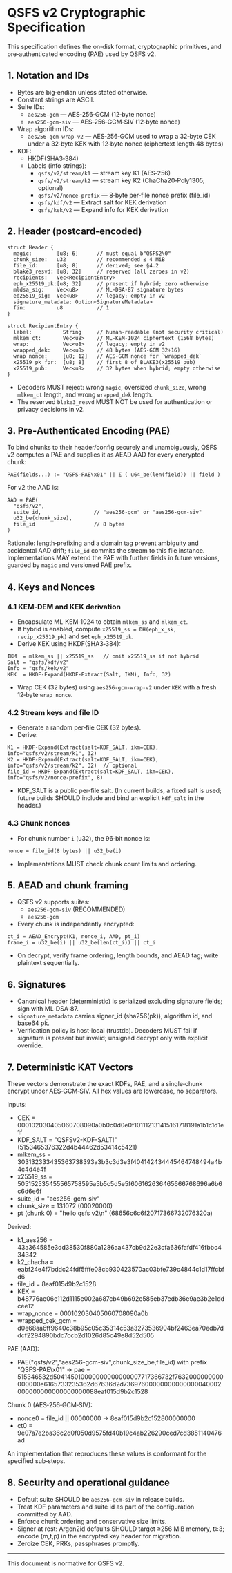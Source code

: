 # QSFS v2 Cryptographic Specification

This specification defines the on‑disk format, cryptographic primitives, and pre‑authenticated encoding (PAE) used by QSFS v2.

## 1. Notation and IDs
- Bytes are big‑endian unless stated otherwise.
- Constant strings are ASCII.
- Suite IDs:
  - `aes256-gcm` — AES‑256‑GCM (12‑byte nonce)
  - `aes256-gcm-siv` — AES‑256‑GCM‑SIV (12‑byte nonce)
- Wrap algorithm IDs:
  - `aes256-gcm-wrap-v2` — AES‑256‑GCM used to wrap a 32‑byte CEK under a 32‑byte KEK with 12‑byte nonce (ciphertext length 48 bytes)
- KDF:
  - HKDF(SHA3‑384)
  - Labels (info strings):
    - `qsfs/v2/stream/k1` — stream key K1 (AES‑256)
    - `qsfs/v2/stream/k2` — stream key K2 (ChaCha20‑Poly1305; optional)
    - `qsfs/v2/nonce-prefix` — 8‑byte per‑file nonce prefix (file_id)
    - `qsfs/kdf/v2` — Extract salt for KEK derivation
    - `qsfs/kek/v2` — Expand info for KEK derivation

## 2. Header (postcard‑encoded)
```
struct Header {
  magic:        [u8; 6]      // must equal b"QSFS2\0"
  chunk_size:   u32          // recommended ≤ 4 MiB
  file_id:      [u8; 8]      // derived; see §4.2
  blake3_resvd: [u8; 32]     // reserved (all zeroes in v2)
  recipients:   Vec<RecipientEntry>
  eph_x25519_pk:[u8; 32]     // present if hybrid; zero otherwise
  mldsa_sig:    Vec<u8>      // ML‑DSA‑87 signature bytes
  ed25519_sig:  Vec<u8>      // legacy; empty in v2
  signature_metadata: Option<SignatureMetadata>
  fin:          u8           // 1
}

struct RecipientEntry {
  label:          String     // human‑readable (not security critical)
  mlkem_ct:       Vec<u8>    // ML‑KEM‑1024 ciphertext (1568 bytes)
  wrap:           Vec<u8>    // legacy; empty in v2
  wrapped_dek:    Vec<u8>    // 48 bytes (AES‑GCM 32+16)
  wrap_nonce:     [u8; 12]   // AES‑GCM nonce for `wrapped_dek`
  x25519_pk_fpr:  [u8; 8]    // first 8 of BLAKE3(x25519_pub)
  x25519_pub:     Vec<u8>    // 32 bytes when hybrid; empty otherwise
}
```
- Decoders MUST reject: wrong `magic`, oversized `chunk_size`, wrong `mlkem_ct` length, and wrong `wrapped_dek` length.
- The reserved `blake3_resvd` MUST NOT be used for authentication or privacy decisions in v2.

## 3. Pre‑Authenticated Encoding (PAE)

To bind chunks to their header/config securely and unambiguously, QSFS v2 computes a PAE and supplies it as AEAD AAD for every encrypted chunk:

```
PAE(fields...) := "QSFS-PAE\x01" || Σ ( u64_be(len(field)) || field )
```

For v2 the AAD is:
```
AAD = PAE(
  "qsfs/v2",
  suite_id,                 // "aes256-gcm" or "aes256-gcm-siv"
  u32_be(chunk_size),
  file_id                   // 8 bytes
)
```

Rationale: length‑prefixing and a domain tag prevent ambiguity and accidental AAD drift; `file_id` commits the stream to this file instance. Implementations MAY extend the PAE with further fields in future versions, guarded by `magic` and versioned PAE prefix.

## 4. Keys and Nonces

### 4.1 KEM‑DEM and KEK derivation
- Encapsulate ML‑KEM‑1024 to obtain `mlkem_ss` and `mlkem_ct`.
- If hybrid is enabled, compute `x25519_ss = DH(eph_x_sk, recip_x25519_pk)` and set `eph_x25519_pk`.
- Derive KEK using HKDF(SHA3‑384):
```
IKM  = mlkem_ss || x25519_ss   // omit x25519_ss if not hybrid
Salt = "qsfs/kdf/v2"
Info = "qsfs/kek/v2"
KEK  = HKDF-Expand(HKDF-Extract(Salt, IKM), Info, 32)
```
- Wrap CEK (32 bytes) using `aes256-gcm-wrap-v2` under `KEK` with a fresh 12‑byte `wrap_nonce`.

### 4.2 Stream keys and file ID
- Generate a random per‑file CEK (32 bytes).
- Derive:
```
K1 = HKDF-Expand(Extract(salt=KDF_SALT, ikm=CEK), info="qsfs/v2/stream/k1", 32)
K2 = HKDF-Expand(Extract(salt=KDF_SALT, ikm=CEK), info="qsfs/v2/stream/k2", 32)  // optional
file_id = HKDF-Expand(Extract(salt=KDF_SALT, ikm=CEK), info="qsfs/v2/nonce-prefix", 8)
```
- KDF_SALT is a public per‑file salt. (In current builds, a fixed salt is used; future builds SHOULD include and bind an explicit `kdf_salt` in the header.)

### 4.3 Chunk nonces
- For chunk number `i` (u32), the 96‑bit nonce is:
```
nonce = file_id(8 bytes) || u32_be(i)
```
- Implementations MUST check chunk count limits and ordering.

## 5. AEAD and chunk framing
- QSFS v2 supports suites:
  - `aes256-gcm-siv` (RECOMMENDED)
  - `aes256-gcm`
- Every chunk is independently encrypted:
```
ct_i = AEAD_Encrypt(K1, nonce_i, AAD, pt_i)
frame_i = u32_be(i) || u32_be(len(ct_i)) || ct_i
```
- On decrypt, verify frame ordering, length bounds, and AEAD tag; write plaintext sequentially.

## 6. Signatures
- Canonical header (deterministic) is serialized excluding signature fields; sign with ML‑DSA‑87.
- `signature_metadata` carries signer_id (sha256(pk)), algorithm id, and base64 pk.
- Verification policy is host‑local (trustdb). Decoders MUST fail if signature is present but invalid; unsigned decrypt only with explicit override.

## 7. Deterministic KAT Vectors

These vectors demonstrate the exact KDFs, PAE, and a single‑chunk encrypt under AES‑GCM‑SIV. All hex values are lowercase, no separators.

Inputs:
- CEK = 000102030405060708090a0b0c0d0e0f101112131415161718191a1b1c1d1e1f
- KDF_SALT = "QSFSv2-KDF-SALT!" (5153465376322d4b44462d53414c5421)
- mlkem_ss = 303132333435363738393a3b3c3d3e3f404142434445464748494a4b4c4d4e4f
- x25519_ss = 505152535455565758595a5b5c5d5e5f606162636465666768696a6b6c6d6e6f
- suite_id = "aes256-gcm-siv"
- chunk_size = 131072 (00020000)
- pt (chunk 0) = "hello qsfs v2\n" (68656c6c6f20717366732076320a)

Derived:
- k1_aes256 = 43a364585e3dd38530f880a1286aa437cb9d22e3cfa636fafdf416fbbc434342
- k2_chacha = eabf24e4f7bddc24fdf5fffe08cb930423570ac03bfe739c4844c1d17ffcbfd6
- file_id = 8eaf015d9b2c1528
- KEK = b48776ae06e112d1115e002a687cb49b692e585eb37edb36e9ae3b2e1ddcee12
- wrap_nonce = 000102030405060708090a0b
- wrapped_cek_gcm = d0e68aa6ff9640c38b95c05c35314c53a3273536904bf2463ea70edb7ddcf2294890bdc7ccb2d1026d85c49e8d52d505

PAE (AAD):
- PAE("qsfs/v2","aes256-gcm-siv",chunk_size_be,file_id) with prefix "QSFS-PAE\x01" →
  pae = 515346532d504145010000000000000007717366732f7632000000000000000e6165733235362d67636d2d73697600000000000000040002000000000000000000088eaf015d9b2c1528

Chunk 0 (AES‑256‑GCM‑SIV):
- nonce0 = file_id || 00000000 → 8eaf015d9b2c152800000000
- ct0 = 9e07a7e2ba36c2d0f050d9575fd40b19c4ab226290ced7cd3851140476ad

An implementation that reproduces these values is conformant for the specified sub‑steps.

## 8. Security and operational guidance
- Default suite SHOULD be `aes256-gcm-siv` in release builds.
- Treat KDF parameters and suite id as part of the configuration committed by AAD.
- Enforce chunk ordering and conservative size limits.
- Signer at rest: Argon2id defaults SHOULD target ≥256 MiB memory, t≥3; encode (m,t,p) in the encrypted key header for migration.
- Zeroize CEK, PRKs, passphrases promptly.

---
This document is normative for QSFS v2.
